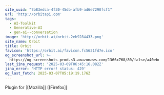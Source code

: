 ```yaml
---
site_uuid: "7b83edca-4f30-45db-afb9-ad6e7290fcf1"
url: 'http://orbitapi.com'
tags:
  - AI-Toolkit
  - Generative-AI
  - gen-ai--conversation
image: 'http://orbit.ai/orbit.2eb9284433.png'
site_name: Orbit
title: Orbit
favicon: 'https://orbit.ai/favicon.fc5631fd7e.ico'
og_screenshot_url: >-
  https://og-screenshots-prod.s3.amazonaws.com/1366x768/80/false/a40ebdaa7364d2f1c45eed4b4e4a4801b40636d7b81bbfc0164b4dd4d0fe7929.jpeg
last_jina_request: '2025-03-09T06:45:16.082Z'
jina_error: 'HTTP error! status: 429'
og_last_fetch: 2025-03-07T05:19:19.176Z
---
```


Plugin for [[Mozilla]] [[Firefox]]
